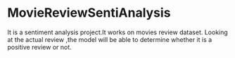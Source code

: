 # MovieReviewSentiAnalysis
It is a sentiment analysis project.It works on movies review dataset. Looking at the actual review ,the model will be able to determine whether it is a positive review or not.
